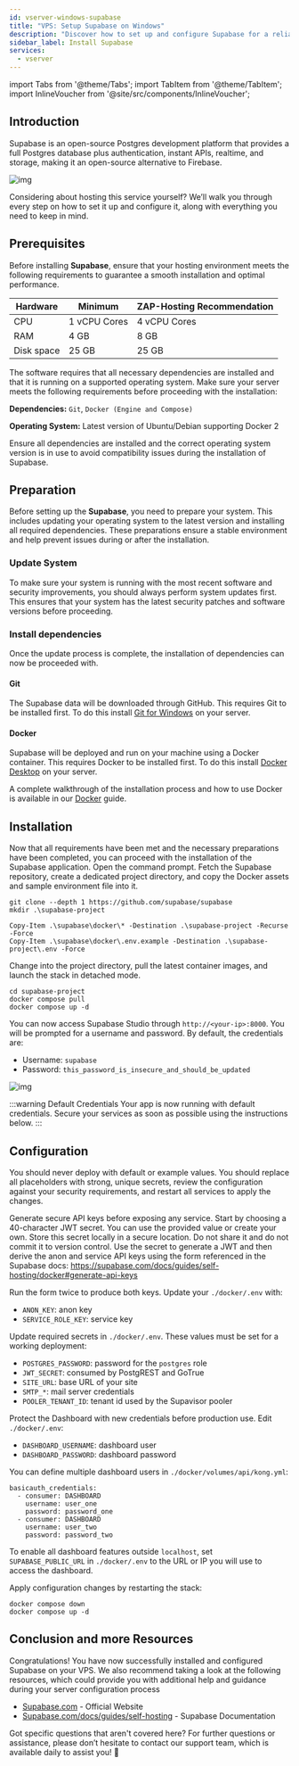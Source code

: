 ```yaml
---
id: vserver-windows-supabase
title: "VPS: Setup Supabase on Windows"
description: "Discover how to set up and configure Supabase for a reliable open-source Postgres platform with authentication and realtime features → Learn more now"
sidebar_label: Install Supabase
services:
  - vserver
---
```


import Tabs from '@theme/Tabs';
import TabItem from '@theme/TabItem';
import InlineVoucher from '@site/src/components/InlineVoucher';

## Introduction

Supabase is an open-source Postgres development platform that provides a full Postgres database plus authentication, instant APIs, realtime, and storage, making it an open-source alternative to Firebase. 

![img](https://screensaver01.zap-hosting.com/index.php/s/gE9NRSMr22oZaCx/preview)

Considering about hosting this service yourself? We’ll walk you through every step on how to set it up and configure it, along with everything you need to keep in mind.

<InlineVoucher />



## Prerequisites

Before installing **Supabase**, ensure that your hosting environment meets the following requirements to guarantee a smooth installation and optimal performance.

| Hardware   | Minimum      | ZAP-Hosting Recommendation |
| ---------- | ------------ | -------------------------- |
| CPU        | 1 vCPU Cores | 4 vCPU Cores               |
| RAM        | 4 GB         | 8 GB                       |
| Disk space | 25 GB        | 25 GB                      |

The software requires that all necessary dependencies are installed and that it is running on a supported operating system. Make sure your server meets the following requirements before proceeding with the installation:

**Dependencies:** `Git`, `Docker (Engine and Compose)` 

**Operating System:** Latest version of Ubuntu/Debian supporting Docker 2

Ensure all dependencies are installed and the correct operating system version is in use to avoid compatibility issues during the installation of Supabase.



## Preparation

Before setting up the **Supabase**, you need to prepare your system. This includes updating your operating system to the latest version and installing all required dependencies. These preparations ensure a stable environment and help prevent issues during or after the installation.


### Update System
To make sure your system is running with the most recent software and security improvements, you should always perform system updates first. This ensures that your system has the latest security patches and software versions before proceeding.

### Install dependencies
Once the update process is complete, the installation of dependencies can now be proceeded with. 

#### Git
The Supabase data will be downloaded through GitHub. This requires Git  to be installed first. To do this install [Git for Windows](https://git-scm.com/downloads/win) on your server.
#### Docker

Supabase will be deployed and run on your machine using a Docker container. This requires Docker to be installed first. To do this install [Docker Desktop](https://docs.docker.com/desktop/setup/install/windows-install/) on your server.

A complete walkthrough of the installation process and how to use Docker is available in our [Docker](vserver-windows-docker.md) guide.


## Installation
Now that all requirements have been met and the necessary preparations have been completed, you can proceed with the installation of the Supabase application. Open the command prompt. Fetch the Supabase repository, create a dedicated project directory, and copy the Docker assets and sample environment file into it.

```
git clone --depth 1 https://github.com/supabase/supabase
mkdir .\supabase-project

Copy-Item .\supabase\docker\* -Destination .\supabase-project -Recurse -Force
Copy-Item .\supabase\docker\.env.example -Destination .\supabase-project\.env -Force
```

Change into the project directory, pull the latest container images, and launch the stack in detached mode.
```
cd supabase-project
docker compose pull
docker compose up -d
```

You can now access Supabase Studio through `http://<your-ip>:8000`. You will be prompted for a username and password. By default, the credentials are:

- Username: `supabase`
- Password: `this_password_is_insecure_and_should_be_updated`

![img](https://screensaver01.zap-hosting.com/index.php/s/oBpk2K3S46gETHf/preview)

:::warning Default Credentials
Your app is now running with default credentials. Secure your services as soon as possible using the instructions below.
:::



## Configuration
You should never deploy with default or example values. You should replace all placeholders with strong, unique secrets, review the configuration against your security requirements, and restart all services to apply the changes.

Generate secure API keys before exposing any service. Start by choosing a 40-character JWT secret. You can use the provided value or create your own. Store this secret locally in a secure location. Do not share it and do not commit it to version control. Use the secret to generate a JWT and then derive the anon and service API keys using the form referenced in the Supabase docs: https://supabase.com/docs/guides/self-hosting/docker#generate-api-keys

Run the form twice to produce both keys. Update your `./docker/.env` with:

- `ANON_KEY`: anon key
- `SERVICE_ROLE_KEY`: service key

Update required secrets in `./docker/.env`. These values must be set for a working deployment:

- `POSTGRES_PASSWORD`: password for the `postgres` role
- `JWT_SECRET`: consumed by PostgREST and GoTrue
- `SITE_URL`: base URL of your site
- `SMTP_*`: mail server credentials
- `POOLER_TENANT_ID`: tenant id used by the Supavisor pooler

Protect the Dashboard with new credentials before production use. Edit `./docker/.env`:

- `DASHBOARD_USERNAME`: dashboard user
- `DASHBOARD_PASSWORD`: dashboard password

You can define multiple dashboard users in `./docker/volumes/api/kong.yml`:

```
basicauth_credentials:
  - consumer: DASHBOARD
    username: user_one
    password: password_one
  - consumer: DASHBOARD
    username: user_two
    password: password_two
```

To enable all dashboard features outside `localhost`, set `SUPABASE_PUBLIC_URL` in `./docker/.env` to the URL or IP you will use to access the dashboard.

Apply configuration changes by restarting the stack:

```
docker compose down
docker compose up -d
```




## Conclusion and more Resources

Congratulations! You have now successfully installed and configured Supabase on your VPS. We also recommend taking a look at the following resources, which could provide you with additional help and guidance during your server configuration process

- [Supabase.com](https://Supabase.com/) - Official Website
- [Supabase.com/docs/guides/self-hosting](https://supabase.com/docs/guides/self-hosting) - Supabase Documentation

Got specific questions that aren't covered here? For further questions or assistance, please don’t hesitate to contact our support team, which is available daily to assist you! 🙂



<InlineVoucher />